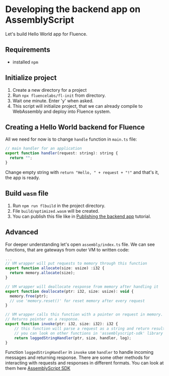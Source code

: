 # Developing the backend app on AssemblyScript

Let's build Hello World app for Fluence.

## Requirements

- installed `npm`

## Initialize project

1. Create a new directory for a project
2. Run `npx fluencelabs/fl-init` from directory.
3. Wait one minute. Enter 'y' when asked. 
4. This script will initialize project, that we can already compile to WebAssembly and deploy into Fluence system.

## Creating a Hello World backend for Fluence

All we need for now is to change `handle` function in `main.ts` file: 
```js
// main handler for an application
export function handler(request: string): string {
  return "";
}
```

Change empty string with `return "Hello, " + request + "!"` and that's it, the app is ready.

## Build `wasm` file

1. Run `npm run flbuild` in the project directory.
2. File `build/optimized.wasm` will be created.
3. You can publish this file like in [Publishing the backend app](publish.md) tutorial.

## Advanced

For deeper understanding let's open `assembly/index.ts` file. We can see functions, that are gateways from outer VM to written code:
```js
...
// VM wrapper will put requests to memory through this function
export function allocate(size: usize) :i32 {
  return memory.allocate(size);
}

// VM wrapper will deallocate response from memory after handling it
export function deallocate(ptr: i32, size: usize): void {
  memory.free(ptr);
  // use 'memory.reset()' for reset memory after every request
}

// VM wrapper calls this function with a pointer on request in memory.
// Returns pointer on a response.
export function invoke(ptr: i32, size: i32): i32 {
    // this function will parse a request as a string and return result string as a pointer in memory
    // you can look on other functions in 'assemblyscript-sdk' library to handle own types of requests and responses
    return loggedStringHandler(ptr, size, handler, log);
}
```

Function `loggedStringHandler` in `invoke` use `handler` to handle incoming messages and returning response. There are some other methods for interacting with requests and responses in different formats. You can look at them here [AssemblyScript SDK](https://github.com/fluencelabs/assemblyscript-sdk/blob/master/assembly/index.ts) 
